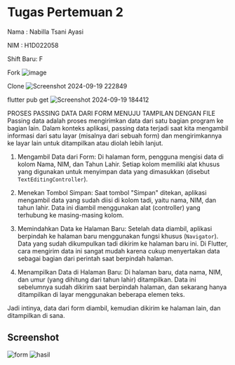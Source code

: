 # Tugas Pertemuan 2

Nama : Nabilla Tsani Ayasi

NIM : H1D022058

Shift Baru: F


Fork 
![image](https://github.com/user-attachments/assets/59704496-6ec6-40a5-be20-3f58f2f7cecf)


Clone
![Screenshot 2024-09-19 222849](https://github.com/user-attachments/assets/3240540d-2d57-49a6-bb1c-7bc0ed61bc34)


flutter pub get
![Screenshot 2024-09-19 184412](https://github.com/user-attachments/assets/f1db98cf-8c72-4719-bcc7-1b2b023c6910)


PROSES PASSING DATA DARI FORM MENUJU TAMPILAN DENGAN FILE 
Passing data adalah proses mengirimkan data dari satu bagian program ke bagian lain. Dalam konteks aplikasi, passing data terjadi saat kita mengambil informasi dari satu layar (misalnya dari sebuah form) dan mengirimkannya ke layar lain untuk ditampilkan atau diolah lebih lanjut.

1. Mengambil Data dari Form:
   Di halaman form, pengguna mengisi data di kolom Nama, NIM, dan Tahun Lahir. Setiap kolom memiliki alat khusus yang digunakan untuk menyimpan data yang dimasukkan (disebut `TextEditingController`).

2. Menekan Tombol Simpan:
   Saat tombol "Simpan" ditekan, aplikasi mengambil data yang sudah diisi di kolom tadi, yaitu nama, NIM, dan tahun lahir. Data ini diambil menggunakan alat (controller) yang terhubung ke masing-masing kolom.

3. Memindahkan Data ke Halaman Baru:
   Setelah data diambil, aplikasi berpindah ke halaman baru menggunakan fungsi khusus (`Navigator`). Data yang sudah dikumpulkan tadi dikirim ke halaman baru ini. Di Flutter, cara mengirim data ini sangat mudah karena cukup menyertakan data sebagai bagian dari perintah saat berpindah halaman.

4. Menampilkan Data di Halaman Baru:
   Di halaman baru, data nama, NIM, dan umur (yang dihitung dari tahun lahir) ditampilkan. Data ini sebelumnya sudah dikirim saat berpindah halaman, dan sekarang hanya ditampilkan di layar menggunakan beberapa elemen teks.

Jadi intinya, data dari form diambil, kemudian dikirim ke halaman lain, dan ditampilkan di sana.



## Screenshot
![form](https://github.com/user-attachments/assets/52c4f8c7-c49c-47e9-a34e-319cb20967cf)
![hasil](https://github.com/user-attachments/assets/ace4dfbf-dfa6-4af4-aa03-df3f7c3f8a6b)



